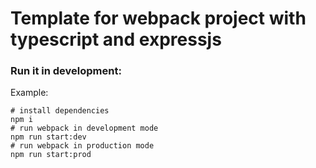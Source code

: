 Template for webpack project with typescript and expressjs
=

### Run it in development:

Example:

```
# install dependencies
npm i
# run webpack in development mode
npm run start:dev
# run webpack in production mode
npm run start:prod
```